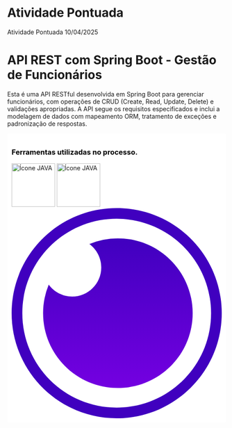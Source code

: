 # Atividade Pontuada
Atividade Pontuada 10/04/2025

# API REST com Spring Boot - Gestão de Funcionários 

Esta é uma API RESTful desenvolvida em Spring Boot para gerenciar funcionários, com operações de CRUD (Create, Read, Update, Delete) e validações apropriadas. A API segue os requisitos especificados e inclui a modelagem de dados com mapeamento ORM, tratamento de exceções e padronização de respostas.


<div style="background-color: #ffffff; padding: 10px; border-radius: 5px;">
    <h3 style="color: #000000;">Ferramentas utilizadas no processo.</h3>
    <img src="https://img.icons8.com/?size=100&id=61466&format=png&color=000000" alt="Ícone JAVA" style="width: 100px; height: auto;">
    <img src="https://img.icons8.com/?size=100&id=13679&format=png&color=000000" alt="Ícone JAVA" style="width: 100px; height: auto;">
    <svg xmlns="http://www.w3.org/2000/svg" viewBox="0 0 128 128"><defs><linearGradient id="a" x1="16.181" x2="16.181" y1="28.39" y2="5.61" gradientTransform="matrix(4 0 0 4 0 -4)" gradientUnits="userSpaceOnUse"><stop stop-color="#7400E1"/><stop offset="1" stop-color="#4000BF"/></linearGradient></defs><path fill="#fff" d="M64 124.746c33.549 0 60.746-27.197 60.746-60.746 0-33.549-27.197-60.746-60.746-60.746C30.45 3.254 3.254 30.451 3.254 64c0 33.55 27.197 60.746 60.746 60.746z"/><path fill="#4000bf" d="M64 0C28.654 0 0 28.654 0 64c0 35.346 28.654 64 64 64 35.346 0 64-28.654 64-64 0-35.346-28.654-64-64-64Zm0 6.509c31.752 0 57.492 25.74 57.492 57.491 0 31.752-25.74 57.492-57.492 57.492S6.508 95.752 6.508 64 32.248 6.509 64 6.509z"/><path fill="url(#a)" d="M64.723 18.44c25.162 0 45.56 20.398 45.56 45.56 0 25.162-20.398 45.56-45.56 45.56-25.161 0-45.559-20.398-45.559-45.56a45.41 45.41 0 0 1 3.427-17.366c3.224 4.391 8.425 7.242 14.29 7.242 9.786 0 17.718-7.932 17.718-17.718 0-5.866-2.85-11.066-7.242-14.29a45.426 45.426 0 0 1 17.366-3.427z"/></svg>

   
</div>
